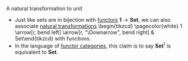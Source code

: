 A natural transformation to unit

- Just like sets are in bijection with [functors](/docs/math/defs/functor.qmd) 
  $\mathbf{1}\rightarrow\mathbf{Set}$, we can also associate 
  [natural transformations](/docs/math/defs/natural_transformation.qmd) 
  \begin{tikzcd} \pagecolor{white} 1 \arrow[r, bend left] \arrow[r, "\Downarrow", bend right] & Set\end{tikzcd} with functions.
- In the language of [functor categories](/docs/math/defs/funcat.qmd), this claim is to say 
  $\mathbf{Set}^1$ is equivalent to **Set**.